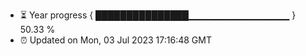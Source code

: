 - ⏳ Year progress { ███████████████▁▁▁▁▁▁▁▁▁▁▁▁▁▁▁ } 50.33 %
- ⏰ Updated on Mon, 03 Jul 2023 17:16:48 GMT

